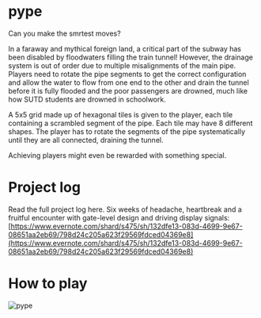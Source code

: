 # pype

Can you make the smrtest moves?

In a faraway and mythical foreign land, a critical part of the subway has been disabled by floodwaters filling the train tunnel! However, the drainage system is out of order due to multiple misalignments of the main pipe. Players need to rotate the pipe segments to get the correct configuration and allow the water to flow from one end to the other and drain the tunnel before it is fully flooded and the poor passengers are drowned, much like how SUTD students are drowned in schoolwork.

A 5x5 grid made up of hexagonal tiles is given to the player, each tile containing a scrambled segment of the pipe. Each tile may have 8 different shapes. The player has to rotate the segments of the pipe systematically until they are all connected, draining the tunnel.

Achieving players might even be rewarded with something special.

# Project log
Read the full project log here. Six weeks of headache, heartbreak and a fruitful encounter with gate-level design and driving display signals: [https://www.evernote.com/shard/s475/sh/132dfe13-083d-4699-9e67-08651aa2eb69/798d24c205a623f29569fdced04369e8](https://www.evernote.com/shard/s475/sh/132dfe13-083d-4699-9e67-08651aa2eb69/798d24c205a623f29569fdced04369e8)

# How to play
![]( https://github.com/joel-huang/pype/blob/master/pype-poster-01.png?raw=true "pype")
